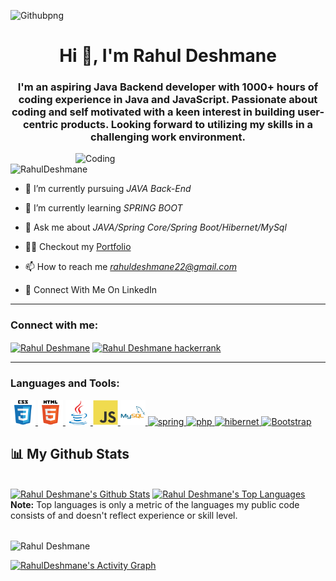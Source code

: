 
![Githubpng](https://user-images.githubusercontent.com/99876749/204871672-98eeac12-1d33-4f4a-9aa3-c0d820b6d942.gif)

<h1 align="center">Hi 👋, I'm Rahul Deshmane</h1>
<h3 align="center">

 
 I'm an aspiring Java Backend developer with 1000+ hours of coding experience in Java and JavaScript. Passionate about coding and self motivated with a keen interest in building user-centric products. Looking forward to utilizing my skills in a challenging work environment.</h3>
 
<img align="right" alt="Coding" width="400" src="https://lyshtechnology.com/admin/assets/img/animation_images/developer.gif">

<p align="left"> <img src="https://komarev.com/ghpvc/?username=codexrahuld&label=Profile%20views&color=0e75b6&style=flat" alt="RahulDeshmane" /> </p>

- 🔭 I’m currently pursuing *JAVA Back-End*

- 🌱 I’m currently learning *SPRING BOOT*
 
- 💬 Ask me about *JAVA/Spring Core/Spring Boot/Hibernet/MySql*

- 👨‍💻 Checkout my <a href="https://codexrahuld.github.io/" alt="rahul Deshmane" target="blank">Portfolio </a> 

- 📫 How to reach me *rahuldeshmane22@gmail.com*

- 📮 Connect With Me On LinkedIn
<hr>
<h3 align="left">Connect with me:</h3>
<p align="left">

<a href="https://www.linkedin.com/in/rahul-deshmane-/" target="blank"><img align="center" src="https://raw.githubusercontent.com/rahuldkjain/github-profile-readme-generator/master/src/images/icons/Social/linked-in-alt.svg" alt="Rahul Deshmane" height="30" width="40" /></a>
<a href="https://www.hackerrank.com/rahuldeshmane22?hr_r=1" rel="nofollow"><img align="center" src="https://raw.githubusercontent.com/rahuldkjain/github-profile-readme-generator/master/src/images/icons/Social/hackerrank.svg" alt="Rahul Deshmane hackerrank" height="30" width="40" style="max-width: 100%;"></a>

</p>
<hr>
<h3 align="left">Languages and Tools:</h3>

<p align="left"> <a href="https://www.w3schools.com/css/" target="_blank" rel="noreferrer"> <img src="https://raw.githubusercontent.com/devicons/devicon/master/icons/css3/css3-original-wordmark.svg" alt="css3" width="40" height="40"/> </a> <a href="https://www.w3.org/html/" target="_blank" rel="noreferrer"> <img src="https://raw.githubusercontent.com/devicons/devicon/master/icons/html5/html5-original-wordmark.svg" alt="html5" width="40" height="40"/> </a> <a href="https://www.java.com" target="_blank" rel="noreferrer"> <img src="https://raw.githubusercontent.com/devicons/devicon/master/icons/java/java-original.svg" alt="java" width="40" height="40"/> </a> <a href="https://developer.mozilla.org/en-US/docs/Web/JavaScript" target="_blank" rel="noreferrer"> <img src="https://raw.githubusercontent.com/devicons/devicon/master/icons/javascript/javascript-original.svg" alt="javascript" width="40" height="40"/> </a> <a href="https://www.mysql.com/" target="_blank" rel="noreferrer"> <img src="https://raw.githubusercontent.com/devicons/devicon/master/icons/mysql/mysql-original-wordmark.svg" alt="mySql" width="40" height="40"/> </a> <a href="https://spring.io/" target="_blank" rel="noreferrer"> <img src="https://www.vectorlogo.zone/logos/springio/springio-icon.svg" alt="spring" width="40" height="40"/> </a>
 <a href="https://www.php.net/" target="_blank" rel="noreferrer"> <img src="https://www.php.net/images/logos/php-logo.svg" alt="php" width="40" height="40"/> </a>
 <a href="https://hibernate.org/" target="_blank" rel="noreferrer"> <img src="https://www.vectorlogo.zone/logos/hibernate/hibernate-icon.svg" alt="hibernet" width="40" height="40"/> </a>
 <a href="https://getbootstrap.com/" target="_blank" rel="noreferrer"> <img src="https://cdn.worldvectorlogo.com/logos/bootstrap-4.svg" alt="Bootstrap" width="40" height="40"/> </a>
</p>


## 📊 My Github Stats
  <br/>
    <a href="https://github.com/codexrahuld/github-readme-stats"><img alt="Rahul Deshmane's Github Stats" src="https://github-readme-stats.vercel.app/api?username=codexrahuld&show_icons=true&count_private=true&theme=react&hide_border=true&bg_color=0D1117" /></a>
  <a href="https://github.com/codexrahuld/github-readme-stats"><img alt="Rahul Deshmane's Top Languages" src="https://github-readme-stats.vercel.app/api/top-langs/?username=codexrahuld&langs_count=8&count_private=true&layout=compact&exclude_repo=codexrahuld.github.io,c3,test,web-Coding,ZaraWeb-Clone&theme=react&hide_border=true&bg_color=0D1117" /></a>
  <br/>
  <b>Note:</b> Top languages is only a metric of the languages my public code consists of and doesn't reflect experience or skill level.

<br/>
<br/>

<p><img align="center" src="https://github-readme-streak-stats.herokuapp.com/?user=codexrahuld&&theme=tokyonight" alt="Rahul Deshmane" /></p>



<a href="https://github.com/codexrahuld/github-readme-activity-graph"><img alt="RahulDeshmane's Activity Graph" src="https://activity-graph.herokuapp.com/graph?username=codexrahuld&bg_color=0D1117&color=5BCDEC&line=5BCDEC&point=FFFFFF&hide_border=true" /></a>
<br/>
